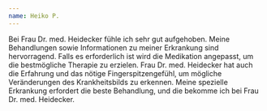 ```yaml
---
name: Heiko P.
---
```


Bei Frau Dr. med. Heidecker fühle ich sehr gut aufgehoben. Meine Behandlungen sowie Informationen zu meiner Erkrankung sind hervorragend.
Falls es erforderlich ist wird die Medikation angepasst, um die bestmögliche Therapie zu erzielen.
Frau Dr. med. Heidecker hat auch die Erfahrung und das nötige Fingerspitzengefühl, um mögliche Veränderungen des Krankheitsbilds zu erkennen.
Meine spezielle Erkrankung erfordert die beste Behandlung, und die bekomme ich bei Frau Dr. med. Heidecker.